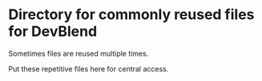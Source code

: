 # Directory for commonly reused files for DevBlend

Sometimes files are reused multiple times.

Put these repetitive files here for central access.
